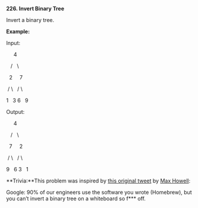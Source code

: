 **226. Invert Binary Tree**

Invert a binary tree.

**Example:**

Input:

     4

   /   \

  2     7

 / \   / \

1   3 6   9

Output:

     4

   /   \

  7     2

 / \   / \

9   6 3   1

**Trivia:**This problem was inspired by [this original tweet](https://twitter.com/mxcl/status/608682016205344768) by [Max Howell](https://twitter.com/mxcl):

Google: 90% of our engineers use the software you wrote (Homebrew), but you can’t invert a binary tree on a whiteboard so f*** off.
